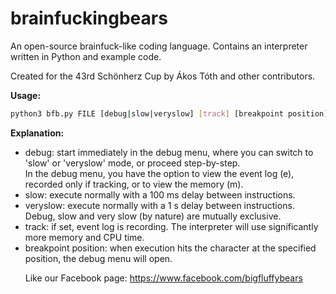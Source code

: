brainfuckingbears
=================

An open-source brainfuck-like coding language. Contains an interpreter written in Python and example code.

Created for the 43rd Schönherz Cup by Ákos Tóth and other contributors.

<strong>Usage:</strong>
```bash
python3 bfb.py FILE [debug|slow|veryslow] [track] [breakpoint position]
```

<strong>Explanation:</strong>
<ul>
<li>debug: start immediately in the debug menu, where you can switch to 'slow' or 'veryslow' mode, or proceed step-by-step.<br />
In the debug menu, you have the option to view the event log (e), recorded only if tracking, or to view the memory (m).</li>
<li>slow: execute normally with a 100 ms delay between instructions.</li>
<li>veryslow: execute normally with a 1 s delay between instructions.<br />
Debug, slow and very slow (by nature) are mutually exclusive.</li>
<li>track: if set, event log is recording. The interpreter will use significantly more memory and CPU time.</li>
<li>breakpoint position: when execution hits the character at the specified position, the debug menu will open.</li>


Like our Facebook page:
https://www.facebook.com/bigfluffybears
